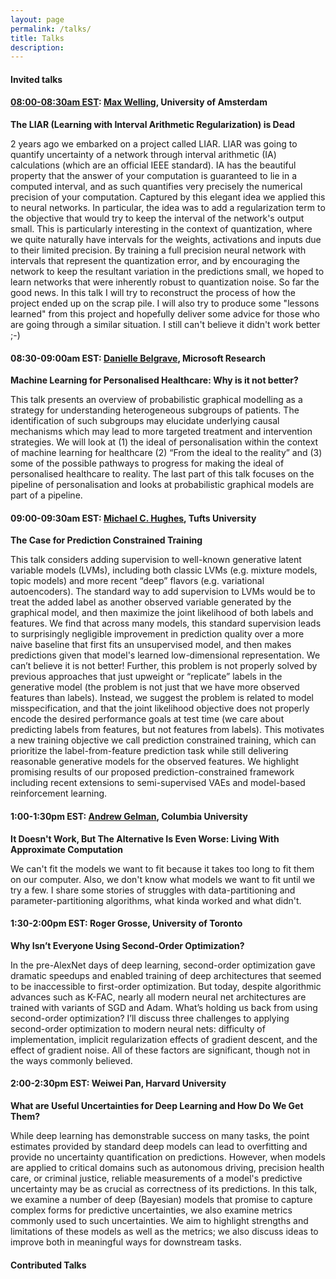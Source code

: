 ```yaml
---
layout: page
permalink: /talks/
title: Talks
description:
---
```


#### Invited talks

#### [08:00-08:30am EST](https://www.starts-at.com/event/2835043211): [Max Welling](https://staff.fnwi.uva.nl/m.welling/), University of Amsterdam

**The LIAR (Learning with Interval Arithmetic Regularization) is Dead**

2 years ago we embarked on a project called LIAR. LIAR was going to quantify uncertainty of a network through interval arithmetic (IA) calculations (which are an official IEEE standard).  IA has the beautiful property that the answer of your computation is guaranteed to lie in a computed interval, and as such quantifies very precisely the numerical precision of your computation.  Captured by this elegant idea we applied this to neural networks. In particular, the idea was to add a regularization term to the objective that would try to keep the interval of the network's output small. This is particularly interesting in the context of quantization, where we quite naturally have intervals for the weights, activations and inputs due to their limited precision. By training a full precision neural network with intervals that represent the quantization error, and by encouraging the network to keep the resultant variation in the predictions small, we hoped to learn networks that were inherently robust to quantization noise. So far the good news. In this talk I will try to reconstruct the process of how the project ended up on the scrap pile. I will also try to produce some "lessons learned" from this project and hopefully deliver some advice for those who are going through a similar situation. I still can't believe it didn't work better ;-)



#### 08:30-09:00am EST: [Danielle Belgrave](https://www.microsoft.com/en-us/research/people/dabelgra/), Microsoft Research

**Machine Learning for Personalised Healthcare: Why is it not better?**

This talk presents an overview of probabilistic graphical modelling as a strategy for understanding heterogeneous subgroups of patients. The identification of such subgroups may elucidate underlying causal mechanisms which may lead to more targeted treatment and intervention strategies. We will look at (1) the ideal of personalisation within the context of machine learning for healthcare (2) “From the ideal to the reality” and (3) some of the possible pathways to progress for making the ideal of personalised healthcare to reality. The last part of this talk focuses on the pipeline of personalisation and looks at probabilistic graphical models are part of a pipeline.


#### 09:00-09:30am EST: [Michael C. Hughes](https://www.michaelchughes.com/), Tufts University

**The Case for Prediction Constrained Training**

This talk considers adding supervision to well-known generative latent variable models (LVMs), including both classic LVMs (e.g. mixture models, topic models) and more recent “deep” flavors (e.g. variational autoencoders). The standard way to add supervision to LVMs would be to treat the added label as another observed variable generated by the graphical model, and then maximize the joint likelihood of both labels and features. We find that across many models, this standard supervision leads to surprisingly negligible improvement in prediction quality over a more naive baseline that first fits an unsupervised model, and then makes predictions given that model's learned low-dimensional representation. We can’t believe it is not better! Further, this problem is not properly solved by previous approaches that just upweight or “replicate” labels in the generative model (the problem is not just that we have more observed features than labels). Instead, we suggest the problem is related to model misspecification, and that the joint likelihood objective does not properly encode the desired performance goals at test time (we care about predicting labels from features, but not features from labels). This motivates a new training objective we call prediction constrained training, which can prioritize the label-from-feature prediction task while still delivering reasonable generative models for the observed features. We highlight promising results of our proposed prediction-constrained framework including recent extensions to semi-supervised VAEs and model-based reinforcement learning.

#### 1:00-1:30pm EST: [Andrew Gelman](http://www.stat.columbia.edu/~gelman/), Columbia University

**It Doesn't Work, But The Alternative Is Even Worse:  Living With Approximate Computation**

We can't fit the models we want to fit because it takes too long to fit them on our computer.  Also, we don't know what models we want to fit until we try a few.  I share some stories of struggles with data-partitioning and parameter-partitioning algorithms, what kinda worked and what didn't.


#### 1:30-2:00pm EST: Roger Grosse, University of Toronto

**Why Isn’t Everyone Using Second-Order Optimization?**

In the pre-AlexNet days of deep learning, second-order optimization gave dramatic speedups and enabled training of deep architectures that seemed to be inaccessible to first-order optimization. But today, despite algorithmic advances such as K-FAC, nearly all modern neural net architectures are trained with variants of SGD and Adam. What’s holding us back from using second-order optimization?  I’ll discuss three challenges to applying second-order optimization to modern neural nets: difficulty of implementation, implicit regularization effects of gradient descent, and the effect of gradient noise. All of these factors are significant, though not in the ways commonly believed.

#### 2:00-2:30pm EST: Weiwei Pan, Harvard University

**What are Useful Uncertainties for Deep Learning and How Do We Get Them?**

While deep learning has demonstrable success on many tasks, the point estimates provided by standard deep models can lead to overfitting and provide no uncertainty quantification on predictions.  However, when models are applied to critical domains such as autonomous driving, precision health care, or criminal justice, reliable measurements of a model's predictive uncertainty may be as crucial as correctness of its predictions. In this talk, we examine a number of deep (Bayesian) models that promise to capture complex forms for predictive uncertainties, we also examine metrics commonly used to such uncertainties. We aim to highlight strengths and limitations of these models as well as the metrics; we also discuss ideas to improve both in meaningful ways for downstream tasks.


#### Contributed Talks
